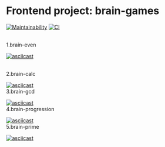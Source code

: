 # Frontend project: brain-games #

[![Maintainability](https://api.codeclimate.com/v1/badges/509c04b93ae6d56effc3/maintainability)](https://codeclimate.com/github/klotsin/frontend-project-lvl1/maintainability)
[![CI](https://github.com/klotsin/frontend-project-lvl1/workflows/CI/badge.svg)](https://github.com/klotsin/frontend-project-lvl1/actions)

<br>
 1.brain-even
<br>

[![asciicast](https://asciinema.org/a/EegBVBeHgWhRSZ8ObBzdg3WqZ.svg)](https://asciinema.org/a/EegBVBeHgWhRSZ8ObBzdg3WqZ)

<br>
 2.brain-calc
<br>

[![asciicast](https://asciinema.org/a/jyevpLIk4b417HXzYbjuNrx4R.svg)](https://asciinema.org/a/jyevpLIk4b417HXzYbjuNrx4R)
<br>
 3.brain-gcd
<br>

[![asciicast](https://asciinema.org/a/Wn7GCXXQZ9m1FYOWYLAuKz9Jo.svg)](https://asciinema.org/a/Wn7GCXXQZ9m1FYOWYLAuKz9Jo)
<br>
 4.brain-progression
<br>

[![asciicast](https://asciinema.org/a/VpSruMRpmVjFyF9C2mbW7oiN8.svg)](https://asciinema.org/a/VpSruMRpmVjFyF9C2mbW7oiN8)
<br>
 5.brain-prime
<br>

[![asciicast](https://asciinema.org/a/lBNolCX0jWFc2MLQOK5rmB3CJ.svg)](https://asciinema.org/a/lBNolCX0jWFc2MLQOK5rmB3CJ)


